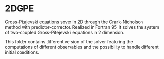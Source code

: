 # 2DGPE
Gross-Pitajevski equations sover in 2D through the Crank-Nicholson method with predictor-corrector. Realized in Fortran 95.
It solves the system of two-coupled Gross-Pitejevskii equations in 2 dimension.

This folder contains different version of the solver featuring the computations of different observables and the possibility to handle different initial conditions.
